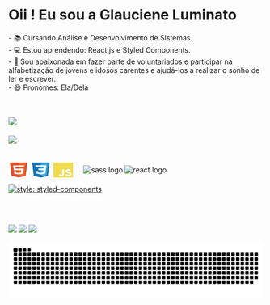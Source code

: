 <h1> Oii ! Eu sou a Glauciene Luminato</h1>
- 📚  Cursando Análise e Desenvolvimento de Sistemas.</br>
- 💻 Estou aprendendo: React.js e Styled Components.</br>
- 💞️ Sou apaixonada em fazer parte de voluntariados e participar na  alfabetização de jovens e idosos carentes e ajudá-los a realizar o sonho de ler e escrever.</br>    
- 😄 Pronomes: Ela/Dela </br></br></br></br>

  

    
  <div> 
    <a href="https://github.com/glaucieneluminato"> </a>
   <img height="180em" src="https://github-readme-stats.vercel.app/api?username=glaucieneluminato&show_icons=true&theme=rose&include_all_commits=true&count_private=true"/> </br></br>
   <img height="120em" src="https://github-readme-stats.vercel.app/api/top-langs/?username=glaucieneluminato&layout=compact&langs_count=7&theme=rose"/> </br></br></br> 


   
  <img align="center" alt="Rafa-HTML" height="30" width="40" src="https://raw.githubusercontent.com/devicons/devicon/master/icons/html5/html5-original.svg">
    <img align="center" alt="Rafa-CSS" height="30" width="40" src="https://raw.githubusercontent.com/devicons/devicon/master/icons/css3/css3-original.svg">
    <img align="center" alt="Rafa-Js" height="30" width="40" src="https://raw.githubusercontent.com/devicons/devicon/master/icons/javascript/javascript-plain.svg">

  <img width="12" />
  <img src="https://cdn.jsdelivr.net/gh/devicons/devicon/icons/sass/sass-original.svg" height="40" width="30" align="center" alt="sass logo"/>
  <img src="https://cdn.jsdelivr.net/gh/devicons/devicon/icons/react/react-original.svg" height="40" width="30" align="center" alt="react logo"/>
  <img width="12" />

[![style: styled-components](https://img.shields.io/badge/style-%F0%9F%92%85%20styled--components-orange.svg?colorB=daa357&colorA=db748e)](https://github.com/styled-components/styled-components)

     
 </br> </br>  
<div> 
  <a href="https://instagram.com/glauciene_luminato" target="_blank"><img src="https://img.shields.io/badge/-Instagram-%23E4405F?style=for-the-badge&logo=instagram&logoColor=white" target="_blank"></a>
  <a href = "mailto:contatoglaucienedesousaluminato@gmail.com"><img src="https://img.shields.io/badge/-Gmail-%23333?style=for-the-badge&logo=gmail&logoColor=white" target="_blank"></a>
  <a href="https://www.linkedin.com/in/glaucienesls" target="_blank"><img src="https://img.shields.io/badge/-LinkedIn-%230077B5?style=for-the-badge&logo=linkedin&logoColor=white" target="_blank"></a> 

</div>



<br clear="both">

<img src="https://raw.githubusercontent.com/lima300/lima300/output/snake.svg" alt="Snake animation" />

###
       
